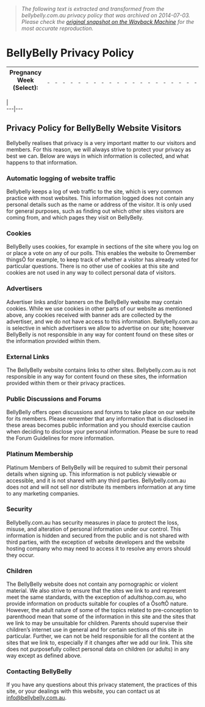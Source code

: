 > *The following text is extracted and transformed from the bellybelly.com.au privacy policy that was archived on 2014-07-03. Please check the [original snapshot on the Wayback Machine](https://web.archive.org/web/20140703001336id_/http%3A//www.bellybelly.com.au/pages/privacy) for the most accurate reproduction.*

# BellyBelly Privacy Policy

  
Pregnancy Week (Select): | [ ](https://web.archive.org/pregnancy-week-by-week/first-week-of-pregnancy "1 week pregnant") | [ ](https://web.archive.org/pregnancy-week-by-week/2-weeks-pregnant "2 weeks pregnant") | [ ](https://web.archive.org/pregnancy-week-by-week/3-weeks-pregnant "3 weeks pregnant") | [ ](https://web.archive.org/pregnancy-week-by-week/4-weeks-pregnant "4 weeks pregnant") | [ ](https://web.archive.org/pregnancy-week-by-week/5-weeks-pregnant "5 weeks pregnant") | [ ](https://web.archive.org/pregnancy-week-by-week/6-weeks-pregnant "6 weeks pregnant") | [ ](https://web.archive.org/pregnancy-week-by-week/7-weeks-pregnant "7 weeks pregnant") | [ ](https://web.archive.org/pregnancy-week-by-week/8-weeks-pregnant "8 weeks pregnant") | [ ](https://web.archive.org/pregnancy-week-by-week/9-weeks-pregnant "9 weeks pregnant") | [ ](https://web.archive.org/pregnancy-week-by-week/10-weeks-pregnant "10 weeks pregnant") | [ ](https://web.archive.org/pregnancy-week-by-week/11-weeks-pregnant "11 weeks pregnant") | [ ](https://web.archive.org/pregnancy-week-by-week/12-weeks-pregnant "12 weeks pregnant") | [ ](https://web.archive.org/pregnancy-week-by-week/13-weeks-pregnant "13 weeks pregnant") | [ ](https://web.archive.org/pregnancy-week-by-week/14-weeks-pregnant "14 weeks pregnant") | [ ](https://web.archive.org/pregnancy-week-by-week/15-weeks-pregnant "15 weeks pregnant") | [ ](https://web.archive.org/pregnancy-week-by-week/16-weeks-pregnant "16 weeks pregnant") | [ ](https://web.archive.org/pregnancy-week-by-week/17-weeks-pregnant "17 weeks pregnant") | [ ](https://web.archive.org/pregnancy-week-by-week/18-weeks-pregnant "18 weeks pregnant") | [ ](https://web.archive.org/pregnancy-week-by-week/19-weeks-pregnant "19 weeks pregnant") | [ ](https://web.archive.org/pregnancy-week-by-week/20-weeks-pregnant "20 weeks pregnant") | [ ](https://web.archive.org/pregnancy-week-by-week/21-weeks-pregnant "21 weeks pregnant") | [ ](https://web.archive.org/pregnancy-week-by-week/22-weeks-pregnant "22 weeks pregnant") | [ ](https://web.archive.org/pregnancy-week-by-week/23-weeks-pregnant "23 weeks pregnant") | [ ](https://web.archive.org/pregnancy-week-by-week/24-weeks-pregnant "24 weeks pregnant") | [ ](https://web.archive.org/pregnancy-week-by-week/25-weeks-pregnant "25 weeks pregnant") | [ ](https://web.archive.org/pregnancy-week-by-week/26-weeks-pregnant "26 weeks pregnant") | [ ](https://web.archive.org/pregnancy-week-by-week/27-weeks-pregnant "27 weeks pregnant") | [ ](https://web.archive.org/pregnancy-week-by-week/28-weeks-pregnant "28 weeks pregnant") | [ ](https://web.archive.org/pregnancy-week-by-week/29-weeks-pregnant "29 weeks pregnant") | [ ](https://web.archive.org/pregnancy-week-by-week/30-weeks-pregnant "30 weeks pregnant") | [ ](https://web.archive.org/pregnancy-week-by-week/31-weeks-pregnant "31 weeks pregnant") | [ ](https://web.archive.org/pregnancy-week-by-week/32-weeks-pregnant "32 weeks pregnant") | [ ](https://web.archive.org/pregnancy-week-by-week/33-weeks-pregnant "33 weeks pregnant") | [ ](https://web.archive.org/pregnancy-week-by-week/34-weeks-pregnant "34 weeks pregnant") | [ ](https://web.archive.org/pregnancy-week-by-week/35-weeks-pregnant "35 weeks pregnant") | [ ](https://web.archive.org/pregnancy-week-by-week/37-weeks-pregnant "36 weeks pregnant") |    
---|---|---|---|---|---|---|---|---|---|---|---|---|---|---|---|---|---|---|---|---|---|---|---|---|---|---|---|---|---|---|---|---|---|---|---|---|---  
  


|  [ ](http://www.printfriendly.com/ "Printer Friendly and PDF")  
---|---  
  
## Privacy Policy for BellyBelly Website Visitors

Bellybelly realises that privacy is a very important matter to our visitors and members. For this reason, we will always strive to protect your privacy as best we can. Below are ways in which information is collected, and what happens to that information.

### Automatic logging of website traffic

Bellybelly keeps a log of web traffic to the site, which is very common practice with most websites. This information logged does not contain any personal details such as the name or address of the visitor. It is only used for general purposes, such as finding out which other sites visitors are coming from, and which pages they visit on BellyBelly.

### Cookies

BellyBelly uses cookies, for example in sections of the site where you log on or place a vote on any of our polls. This enables the website to Ôremember thingsÕ for example, to keep track of whether a visitor has already voted for particular questions. There is no other use of cookies at this site and cookies are not used in any way to collect personal data of visitors.

### Advertisers

Advertiser links and/or banners on the BellyBelly website may contain cookies. While we use cookies in other parts of our website as mentioned above, any cookies received with banner ads are collected by the advertiser, and we do not have access to this information. Bellybelly.com.au is selective in which advertisers we allow to advertise on our site; however BellyBelly is not responsible in any way for content found on these sites or the information provided within them.

### External Links

The BellyBelly website contains links to other sites. Bellybelly.com.au is not responsible in any way for content found on these sites, the information provided within them or their privacy practices.

### Public Discussions and Forums

BellyBelly offers open discussions and forums to take place on our website for its members. Please remember that any information that is disclosed in these areas becomes public information and you should exercise caution when deciding to disclose your personal information. Please be sure to read the Forum Guidelines for more information.

### Platinum Membership

Platinum Members of BellyBelly will be required to submit their personal details when signing up. This information is not publicly viewable or accessible, and it is not shared with any third parties. Bellybelly.com.au does not and will not sell nor distribute its members information at any time to any marketing companies.

### Security

Bellybelly.com.au has security measures in place to protect the loss, misuse, and alteration of personal information under our control. This information is hidden and secured from the public and is not shared with third parties, with the exception of website developers and the website hosting company who may need to access it to resolve any errors should they occur.

### Children

The BellyBelly website does not contain any pornographic or violent material. We also strive to ensure that the sites we link to and represent meet the same standards, with the exception of adultshop.com.au, who provide information on products suitable for couples of a ÔsoftÕ nature. However, the adult nature of some of the topics related to pre-conception to parenthood mean that some of the information in this site and the sites that we link to may be unsuitable for children. Parents should supervise their children’s internet use in general and for certain sections of this site in particular. Further, we can not be held responsible for all the content at the sites that we link to, especially if it changes after we add our link. This site does not purposefully collect personal data on children (or adults) in any way except as defined above.

### Contacting BellyBelly

If you have any questions about this privacy statement, the practices of this site, or your dealings with this website, you can contact us at [info@bellybelly.com.au](mailto:info@bellybelly.com.au).
